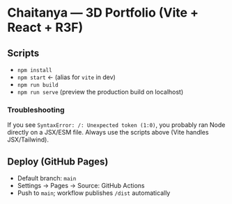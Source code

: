 # Chaitanya — 3D Portfolio (Vite + React + R3F)

## Scripts
- `npm install`
- `npm start`  ← (alias for `vite` in dev)
- `npm run build`
- `npm run serve` (preview the production build on localhost)

### Troubleshooting
If you see `SyntaxError: /: Unexpected token (1:0)`, you probably ran Node directly on a JSX/ESM file. Always use the scripts above (Vite handles JSX/Tailwind).

## Deploy (GitHub Pages)
- Default branch: `main`
- Settings → Pages → Source: GitHub Actions
- Push to `main`; workflow publishes `/dist` automatically
